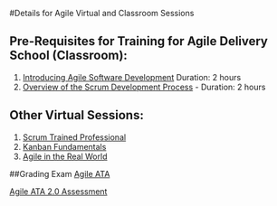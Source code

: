 #Details for Agile Virtual and Classroom Sessions

## Pre-Requisites for Training for Agile Delivery School (Classroom):
1. [Introducing Agile Software Development](https://mylearning.accenture.com/accenture/lang-en/management/LMS_ActDetails.asp?ActId=681721) Duration: 2 hours
1. [Overview of the Scrum Development Process](https://mylearning.accenture.com/accenture/lang-en/management/LMS_ActDetails.asp?UserMode=0&ActivityId=898923) - Duration: 2 hours

## Other Virtual Sessions:
1. [Scrum Trained Professional](https://mylearning.accenture.com/myl-ui/learner/activityDetails?referrer=search&activityID=1172326)
1. [Kanban Fundamentals](https://mylearning.accenture.com/myl-ui/learner/activityDetails?activityID=1284902)
1. [Agile in the Real World](https://mylearning.accenture.com/myl-ui/learner/activityDetails?activityID=1284906)

##Grading Exam
[Agile ATA](https://in.accenture.com/accenturetechnologyacademy/certify/new-technology-credentials/)

[Agile ATA 2.0 Assessment](https://mylearning.accenture.com/myl-ui/learner/activityDetails?activityID=1356182&source=myLearning&referrer=https:%2F%2Fportal.accenture.com)
